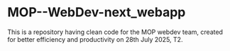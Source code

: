 # MOP--WebDev-next_webapp
This is a repository having clean code for the MOP webdev team, created for better efficiency and productivity on 28th July 2025, T2.
